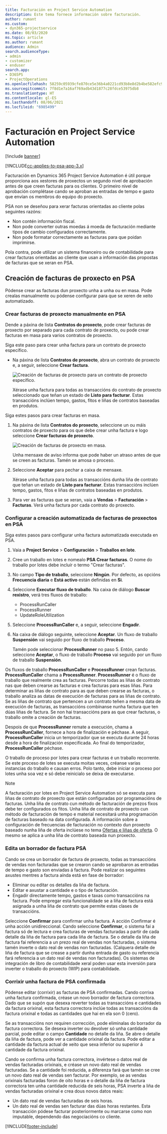 ```yaml
---
title: Facturación en Project Service Automation
description: Este tema fornece información sobre facturación.
author: rumant
ms.custom:
- dyn365-projectservice
ms.date: 08/03/2020
ms.topic: article
ms.author: rumant
audience: Admin
search.audienceType:
- admin
- customizer
- enduser
search.app:
- D365PS
- ProjectOperations
ms.openlocfilehash: 58259c05939cfe870ce5e36b4a0221cd93b8e8d2b4be582efc9167e82579699e
ms.sourcegitcommit: 7f8d1e7a16af769adb43d1877c28fdce53975db8
ms.translationtype: HT
ms.contentlocale: gl-ES
ms.lasthandoff: 08/06/2021
ms.locfileid: "6985499"
---
```

# <a name="invoicing-in-project-service-automation"></a>Facturación en Project Service Automation

[!include [banner](../includes/psa-now-project-operations.md)]

[!INCLUDE[cc-applies-to-psa-app-3.x](../includes/cc-applies-to-psa-app-3x.md)]

Facturación en Dynamics 365 Project Service Automation é útil porque proporciona aos xestores de proxectos un segundo nivel de aprobación antes de que creen facturas para os clientes. O primeiro nivel de aprobación complétase cando se aproban as entradas de tempo e gasto que envían os membros do equipo do proxecto.

PSA non se deseñou para xerar facturas orientadas ao cliente polas seguintes razóns:

- Non contén información fiscal.
- Non pode converter outras moedas á moeda de facturación mediante tipos de cambio configurados correctamente.
- Non pode formatar correctamente as facturas para que poidan imprimirse.

Pola contra, pode utilizar un sistema financeiro ou de contabilidade para crear facturas orientadas ao cliente que usan a información das propostas de facturas que se xeran en PSA.

## <a name="creating-project-invoices-in-psa"></a>Creación de facturas de proxecto en PSA

Pódense crear as facturas dun proxecto unha a unha ou en masa. Pode crealas manualmente ou pódense configurar para que se xeren de xeito automatizado.

### <a name="manually-create-project-invoices-in-psa"></a>Crear facturas de proxecto manualmente en PSA

Dende a páxina de lista **Contratos do proxecto**, pode crear facturas de proxecto por separado para cada contrato de proxecto, ou pode crear facturas en masa para varios contratos de proxecto.

Siga este paso para crear unha factura para un contrato de proxecto específico.

- Na páxina de lista **Contratos de proxecto**, abra un contrato de proxecto e, a seguir, seleccione **Crear factura**.

    ![Creación de facturas de proxecto para un contrato de proxecto específico.](media/CreateProjectInvoicesOneByOne.png)

    Xérase unha factura para todas as transaccións do contrato de proxecto seleccionado que teñan un estado de **Listo para facturar**. Estas transaccións inclúen tempo, gastos, fitos e liñas de contratos baseadas en produtos.

Siga estes pasos para crear facturas en masa.

1. Na páxina de lista **Contratos do proxecto**, seleccione un ou máis contratos de proxecto para os que debe crear unha factura e logo seleccione **Crear facturas de proxecto**.

    ![Creación de facturas de proxecto en masa.](media/CreateProjectInvoicesBulk.png)

    Unha mensaxe de aviso informa que pode haber un atraso antes de que se creen as facturas. Tamén se amosa o proceso.

2. Seleccione **Aceptar** para pechar a caixa de mensaxe.

    Xérase unha factura para todas as transaccións dunha liña de contrato que teñan un estado de **Listo para facturar**. Estas transaccións inclúen tempo, gastos, fitos e liñas de contratos baseadas en produtos.

3. Para ver as facturas que se xeran, vaia a **Vendas** \> **Facturación** \> **Facturas**. Verá unha factura por cada contrato do proxecto.

### <a name="set-up-automated-creation-of-project-invoices-in-psa"></a>Configurar a creación automatizada de facturas de proxectos en PSA

Siga estes pasos para configurar unha factura automatizada executada en PSA.

1. Vaia a **Project Service** \> **Configuración** \> **Traballos en lote**.
2. Cree un traballo en lotes e nomealo **PSA Crear facturas**. O nome do traballo por lotes debe incluír o termo "Crear facturas".
3. No campo **Tipo de traballo**, seleccione **Ningún**. Por defecto, as opcións **Frecuencia diaria** e **Está activo** están definidas en **Si**.
4. Seleccione **Executar fluxo de traballo**. Na caixa de diálogo **Buscar rexistro**, verá tres fluxos de traballo:

    - ProcessRunCaller
    - ProcessRunner
    - UpdateRoleUtilization

5. Seleccione **ProcessRunCaller** e, a seguir, seleccione **Engadir**.
6. Na caixa de diálogo seguinte, seleccione **Aceptar**. Un fluxo de traballo **Suspensión** vai seguido por fluxo de traballo **Proceso**.

    Tamén pode seleccionar **ProcessRunner** no paso 5. Entón, cando seleccione **Aceptar**, o fluxo de traballo **Proceso** vai seguido por un fluxo de traballo **Suspensión**.

Os fluxos de traballo **ProcessRunCaller** e **ProcessRunner** crean facturas. **ProcessRunCaller** chama a **ProcessRunner**. **ProcessRunner** é o fluxo de traballo que realmente crea as facturas. Percorre todas as liñas de contrato nas que deben crearse as facturas e crea facturas para esas liñas. Para determinar as liñas de contrato para as que deben crearse as facturas, o traballo analiza as datas de execución de facturas para as liñas de contrato. Se as liñas de contrato que pertencen a un contrato teñen a mesma data de execución de facturas, as transaccións combínanse nunha factura que ten dúas liñas de factura. Se non hai transaccións para as que crear facturas, o traballo omite a creación de facturas.

Despois de que **ProcessRunner** remate a execución, chama a **ProcessRunCaller**, fornece a hora de finalización e péchase. A seguir, **ProcessRunCaller** inicia un temporizador que se executa durante 24 horas desde a hora de finalización especificada. Ao final do temporizador, **ProcessRunCaller** péchase.

O traballo de proceso por lotes para crear facturas é un traballo recorrente. Se este proceso de lotes se executa moitas veces, créanse varias instancias do traballo e causan erros. Polo tanto, debe iniciar o proceso por lotes unha soa vez e só debe reinicialo se deixa de executarse.

> [!NOTE]
> A facturación por lotes en Project Service Automation só se executa para liñas de contrato de proxecto que están configuradas por programacións de facturas. Unha liña de contrato cun método de facturación de prezos fixos debe ter configurados os fitos. Unha liña de contrato de proxecto cun método de facturación de tempo e material necesitará unha programación de facturas baseado na data configurada. A información sobre a configuración de frecuencias de facturación no contexto dun proxecto baseado nunha liña de oferta inclúese no tema [Ofertas e liñas de oferta](basic-quote-lines.md#invoice-schedule). O mesmo se aplica a unha liña de contrato baseada nun proxecto.      
 
### <a name="edit-a-draft-psa-invoice"></a>Edita un borrador de factura PSA

Cando se crea un borrador de factura de proxecto, todas as transaccións de vendas non facturadas que se crearon cando se aprobaron as entradas de tempo e gasto son enviadas á factura. Pode realizar os seguintes axustes mentres a factura aínda está en fase de borrador:

- Eliminar ou editar os detalles da liña de factura.
- Editar e axustar a cantidade e o tipo de facturación.
- Engadir directamente tempo, gastos e taxas como transaccións na factura. Pode empregar esta funcionalidade se a liña de factura está asignada a unha liña de contrato que permite estas clases de transaccións.

Seleccione **Confirmar** para confirmar unha factura. A acción Confirmar é unha acción unidireccional. Cando seleccione **Confirmar**, o sistema fai a factura só de lectura e crea facturas de vendas facturadas a partir de cada detalle da liña de factura para cada liña de factura. Se o detalle da liña de factura fai referencia a un prezo real de vendas non facturadas, o sistema tamén inverte o dato real de vendas non facturadas. (Calquera detalle de liña de factura que se crease a partir dunha entrada de gasto ou referencia fará referencia a un dato real de vendas non facturadas). Os sistemas de integración de libro de contabilidade xeral poden usar esta inversión para inverter o traballo do proxecto (WIP) para contabilidade.

### <a name="correct-a-confirmed-psa-invoice"></a>Corrixir unha factura de PSA confirmada

Pódense editar (corrixir) as facturas de PSA confirmadas. Cando corrixa unha factura confirmada, créase un novo borrador de factura correctora. Dado que se supón que desexa reverter todas as transaccións e cantidades da factura orixinal, esta factura correctora inclúe todas as transaccións da factura orixinal e todas as cantidades que hai en ela son 0 (cero).

Se as transaccións non requiren corrección, pode eliminalas do borrador da factura correctora. Se desexa inverter ou devolver só unha cantidade parcial, pode editar o campo **Cantidade** no detalle da liña. Se abre o detalle da liña de factura, pode ver a cantidade orixinal da factura. Pode editar a cantidade da factura actual de xeito que sexa inferior ou superior á cantidade da factura orixinal.

Cando se confirma unha factura correctora, invértese o datos real de vendas facturadas orixinais, e créase un novo dato real de vendas facturadas. Se a cantidade foi reducida, a diferenza fará que tamén se cree un novo dato real de vendas sen facturar. Por exemplo, se as vendas orixinais facturadas foron de oito horas e o detalle da liña de factura correctora ten unha cantidade reducida de seis horas, PSA inverte a liña de vendas facturadas orixinal e crea dous novos datos reais:

- Un dato real de vendas facturadas de seis horas.
- Un dato real de vendas sen facturar das dúas horas restantes. Esta transacción pódese facturar posteriormente ou marcarse como non imputable, dependendo das negociacións co cliente.


[!INCLUDE[footer-include](../includes/footer-banner.md)]